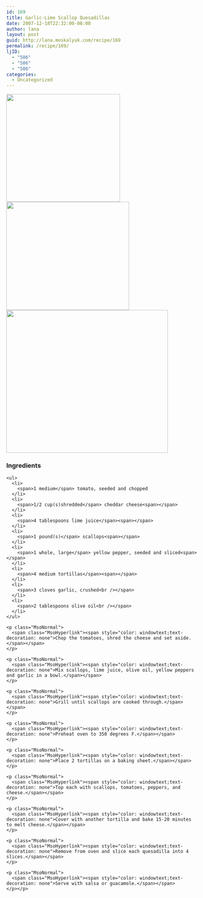 ```yaml
---
id: 169
title: Garlic-Lime Scallop Quesadillas
date: 2007-12-18T22:32:00-08:00
author: lana
layout: post
guid: http://lana.moskalyuk.com/recipe/169
permalink: /recipe/169/
ljID:
  - "506"
  - "506"
  - "506"
categories:
  - Uncategorized
---
```

<img loading="lazy" width="299" height="283" alt="" src="http://farm3.static.flickr.com/2363/2121568909_e00774ec21.jpg?v=0" /><img loading="lazy" width="323" height="284" alt="" src="http://farm3.static.flickr.com/2213/2122346318_8fc9a94a90.jpg?v=0" />  
<img loading="lazy" width="425" height="375" alt="" src="http://farm3.static.flickr.com/2354/2122346392_3c42a4aace.jpg?v=0" /> 

<div>
  <div>
    <h3>
      Ingredients
    </h3>
    
    <ul>
      <li>
        <span>1 medium</span> tomato, seeded and chopped
      </li>
      <li>
        <span>1/2 cup(s)shredded</span> cheddar cheese<span></span>
      </li>
      <li>
        <span>4 tablespoons lime juice</span><span></span>
      </li>
      <li>
        <span>1 pound(s)</span> scallops<span></span>
      </li>
      <li>
        <span>1 whole, large</span> yellow pepper, seeded and sliced<span></span>
      </li>
      <li>
        <span>4 medium tortillas</span><span></span>
      </li>
      <li>
        <span>3 cloves garlic, crushed<br /></span>
      </li>
      <li>
        <span>2 tablespoons olive oil<br /></span>
      </li>
    </ul>
    
    <p class="MsoNormal">
      <span class="MsoHyperlink"><span style="color: windowtext;text-decoration: none">Chop the tomatoes, shred the cheese and set aside.</span></span>
    </p>
    
    <p class="MsoNormal">
      <span class="MsoHyperlink"><span style="color: windowtext;text-decoration: none">Mix scallops, lime juice, olive oil, yellow peppers and garlic in a bowl.</span></span>
    </p>
    
    <p class="MsoNormal">
      <span class="MsoHyperlink"><span style="color: windowtext;text-decoration: none">Grill until scallops are cooked through.</span></span>
    </p>
    
    <p class="MsoNormal">
      <span class="MsoHyperlink"><span style="color: windowtext;text-decoration: none">Preheat oven to 350 degrees F.</span></span>
    </p>
    
    <p class="MsoNormal">
      <span class="MsoHyperlink"><span style="color: windowtext;text-decoration: none">Place 2 tortillas on a baking sheet.</span></span>
    </p>
    
    <p class="MsoNormal">
      <span class="MsoHyperlink"><span style="color: windowtext;text-decoration: none">Top each with scallops, tomatoes, peppers, and cheese.</span></span>
    </p>
    
    <p class="MsoNormal">
      <span class="MsoHyperlink"><span style="color: windowtext;text-decoration: none">Cover with another tortilla and bake 15-20 minutes to melt cheese.</span></span>
    </p>
    
    <p class="MsoNormal">
      <span class="MsoHyperlink"><span style="color: windowtext;text-decoration: none">Remove from oven and slice each quesadilla into 4 slices.</span></span>
    </p>
    
    <p class="MsoNormal">
      <span class="MsoHyperlink"><span style="color: windowtext;text-decoration: none">Serve with salsa or guacamole.</span></span>
    </p></p>
  </div>
</div>